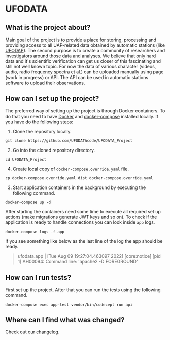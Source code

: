 # UFODATA

## What is the project about?

Main goal of the project is to provide a place for storing, processing and providing access to all UAP-related data obtained by automatic stations (like [UFODAP](https://ufodap.com/)).
The second purpose is to create a community of researchers and investigators around those data and analyses.
We believe that only hard data and it's scientific verification can get us closer of this fascinating and still not well known topic.
For now the data of various character (videos, audio, radio frequency spectra et al.) can be uploaded manually using page (work in progress) or API.
The API can be used in automatic stations software to upload their observations.

## How can I set up the project?

The preferred way of setting up the project is through Docker containers. 
To do that you need to have [Docker](https://www.docker.com/products/docker-desktop/) and [docker-compose](https://docs.docker.com/compose/install/) installed locally.
If you have do the following steps:

1. Clone the repository locally.

```shell
git clone https://github.com/UFODATAcode/UFODATA_Project
```

2. Go into the cloned repository directory.

```shell
cd UFODATA_Project
```

4. Create local copy of `docker-compose.override.yaml` file.

```shell
cp docker-compose.override.yaml.dist docker-compose.override.yaml
```

3. Start application containers in the background by executing the following command.

```shell
docker-compose up -d
```

After starting the containers need some time to execute all required set up actions (make migrations generate JWT keys and so on).
To check if the application is ready to handle connections you can look inside `app` logs.

```shell
docker-compose logs -f app
```

If you see something like below as the last line of the log the app should be ready.

> ufodata.app    | [Tue Aug 09 19:27:04.463097 2022] [core:notice] [pid 1] AH00094: Command line: 'apache2 -D FOREGROUND'

## How can I run tests?

First set up the project. After that you can run the tests using the following command.

```shell
docker-compose exec app-test vendor/bin/codecept run api
```

## Where can I find what was changed?

Check out our [changelog](/CHANGELOG.md).
